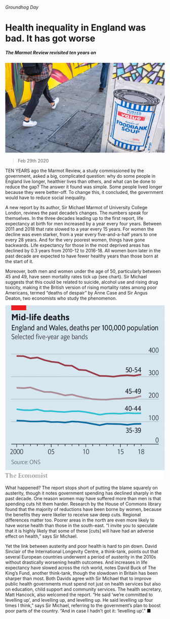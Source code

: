 ###### Groundhog Day

# Health inequality in England was bad. It has got worse 

##### The Marmot Review revisited ten years on 

![image](images/20200229_BRP502.jpg) 

> Feb 29th 2020 

TEN YEARS ago the Marmot Review, a study commissioned by the government, asked a big, complicated question: why do some people in England live longer, healthier lives than others, and what can be done to reduce the gap? The answer it found was simple. Some people lived longer because they were better-off. To change this, it concluded, the government would have to reduce social inequality.

A new report by its author, Sir Michael Marmot of University College London, reviews the past decade’s changes. The numbers speak for themselves. In the three decades leading up to the first report, life expectancy at birth for men increased by a year every four years. Between 2011 and 2018 that rate slowed to a year every 15 years. For women the decline was even starker, from a year every five-and-a-half years to one every 28 years. And for the very poorest women, things have gone backwards. Life expectancy for those in the most deprived areas has declined by 0.3 years from 2010-12 to 2016-18. All women born later in the past decade are expected to have fewer healthy years than those born at the start of it.


Moreover, both men and women under the age of 50, particularly between 45 and 49, have seen mortality rates tick up (see chart). Sir Michael suggests that this could be related to suicide, alcohol use and rising drug toxicity, making it the British version of rising mortality rates among poor Americans, termed “deaths of despair” by Anne Case and Sir Angus Deaton, two economists who study the phenomenon.

![image](images/20200229_BRC395.png) 


What happened? The report stops short of putting the blame squarely on austerity, though it notes government spending has declined sharply in the past decade. One reason women may have suffered more than men is that spending cuts hit them harder. Research by the House of Commons library found that the majority of reductions have been borne by women, because the benefits they were likelier to receive saw deep cuts. Regional differences matter too. Poorer areas in the north are even more likely to have worse health than those in the south-east. “I invite you to speculate that it is highly likely that some of these [cuts] will have had an adverse effect on health,” says Sir Michael.

Yet the link between austerity and poor health is hard to pin down. David Sinclair of the International Longevity Centre, a think-tank, points out that several European countries underwent a period of austerity in the 2010s without drastically worsening health outcomes. And increases in life expectancy have slowed across the rich world, notes David Buck of The King’s Fund, another think-tank, though the slowdown in Britain has been sharper than most. Both Davids agree with Sir Michael that to improve public health governments must spend not just on health services but also on education, child support and community services. The health secretary, Matt Hancock, also welcomed the report. “He said ‘we’re committed to levelling up’, and levelling up, and levelling up. He said levelling up four times I think,” says Sir Michael, referring to the government’s plan to boost poor parts of the country. “And in case I hadn’t got it: ‘levelling up’.” ■

